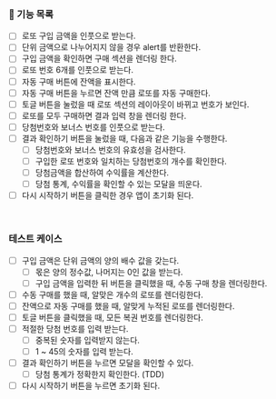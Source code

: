 ### 💾 기능 목록

- [ ] 로또 구입 금액을 인풋으로 받는다.
- [ ] 단위 금액으로 나누어지지 않을 경우 alert를 반환한다.
- [ ] 구입 금액을 확인하면 구매 섹션을 렌더링 한다.
- [ ] 로또 번호 6개를 인풋으로 받는다.
- [ ] 자동 구매 버튼에 잔액을 표시한다.
- [ ] 자동 구매 버튼을 누르면 잔액 만큼 로또를 자동 구매한다.
- [ ] 토글 버튼을 눌렀을 때 로또 섹션의 레이아웃이 바뀌고 번호가 보인다.
- [ ] 로또를 모두 구매하면 결과 입력 창을 렌더링 한다.
- [ ] 당첨번호와 보너스 번호를 인풋으로 받는다.
- [ ] 결과 확인하기 버튼을 눌렀을 때, 다음과 같은 기능을 수행한다.
  - [ ] 당첨번호와 보너스 번호의 유효성을 검사한다.
  - [ ] 구입한 로또 번호와 일치하는 당첨번호의 개수를 확인한다.
  - [ ] 당첨금액을 합산하여 수익률을 계산한다.
  - [ ] 당첨 통계, 수익률을 확인할 수 있는 모달을 띄운다.
- [ ] 다시 시작하기 버튼을 클릭한 경우 앱이 초기화 된다.

<br>

### 테스트 케이스

- [ ] 구입 금액은 단위 금액의 양의 배수 값을 갖는다.
  - [ ] 몫은 양의 정수값, 나머지는 0인 값을 받는다.
  - [ ] 구입 금액을 입력한 뒤 버튼을 클릭했을 때, 수동 구매 창을 렌더링한다.
- [ ] 수동 구매를 했을 때, 알맞은 개수의 로또를 렌더링한다.
- [ ] 잔액으로 자동 구매를 했을 때, 알맞게 누적된 로또를 렌더링한다.
- [ ] 토글 버튼을 클릭했을 때, 모든 복권 번호를 렌더링한다.
- [ ] 적절한 당첨 번호를 입력 받는다.
  - [ ] 중복된 숫자를 입력받지 않는다.
  - [ ] 1 ~ 45의 숫자를 입력 받는다.
- [ ] 결과 확인하기 버튼을 누르면 모달을 확인할 수 있다.
  - [ ] 당첨 통계가 정확한지 확인한다. (TDD)
- [ ] 다시 시작하기 버튼을 누르면 초기화 된다.
